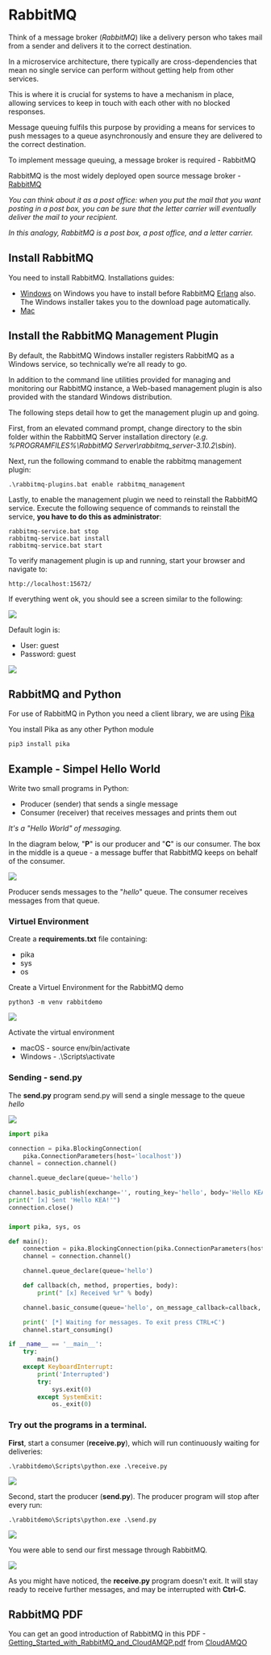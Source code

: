 # RabbitMQ
Think of a message broker (*RabbitMQ*) like a delivery person who takes mail from a sender and delivers it to the correct destination. 

In a microservice architecture, there typically are cross-dependencies that mean no single service can perform without getting help from other services. 

This is where it is crucial for systems to have a mechanism in place, allowing services to keep in touch with each other with no blocked responses. 

Message queuing fulfils this purpose by providing a means for services to push messages to a queue asynchronously and ensure they are delivered to the correct destination. 

To implement message queuing, a message broker is required - RabbitMQ

RabbitMQ is the most widely deployed open source message broker - [RabbitMQ](https://www.rabbitmq.com)

*You can think about it as a post office: when you put the mail that you want posting in a post box, you can be sure that the letter carrier will eventually deliver the mail to your recipient.*

*In this analogy, RabbitMQ is a post box, a post office, and a letter carrier.*

## Install RabbitMQ
You need to install RabbitMQ. Installations guides:

- [Windows](https://www.rabbitmq.com/install-windows.html) on Windows you have to install before RabbitMQ [Erlang](https://www.erlang.org/downloads) also. The Windows installer takes you to the download page automatically. 
- [Mac](https://www.rabbitmq.com/install-homebrew.html)

## Install the RabbitMQ Management Plugin
By default, the RabbitMQ Windows installer registers RabbitMQ as a Windows service, so technically we’re all ready to go. 

In addition to the command line utilities provided for managing and monitoring our RabbitMQ instance, a Web-based management plugin is also provided with the standard Windows distribution.

The following steps detail how to get the management plugin up and going.

First, from an elevated command prompt, change directory to the sbin folder within the RabbitMQ Server installation directory (*e.g. %PROGRAMFILES%\RabbitMQ Server\rabbitmq_server-3.10.2\sbin*).

Next, run the following command to enable the rabbitmq management plugin:

    .\rabbitmq-plugins.bat enable rabbitmq_management 

Lastly, to enable the management plugin we need to reinstall the RabbitMQ service. Execute the following sequence of commands to reinstall the service, **you have to do this as administrator**:

    rabbitmq-service.bat stop 
    rabbitmq-service.bat install 
    rabbitmq-service.bat start 

To verify management plugin is up and running, start your browser and navigate to: 

    http://localhost:15672/

If everything went ok, you should see a screen similar to the following:

![](./image/rabbitmq_login.jpg)

Default login is:

- User: guest 
- Password: guest

![](./image/rabbitmq_1.jpg)


## RabbitMQ and Python
For use of RabbitMQ in Python you need a client library, we are using [Pika](https://pypi.org/project/pika/)

You install Pika as any other Python module

    pip3 install pika


## Example  - Simpel Hello World
Write two small programs in Python:

- Producer (sender) that sends a single message
- Consumer (receiver) that receives messages and prints them out 

*It's a "Hello World" of messaging.*

In the diagram below, "**P**" is our producer and "**C**" is our consumer. The box in the middle is a queue - a message buffer that RabbitMQ keeps on behalf of the consumer.

![](https://www.rabbitmq.com/img/tutorials/python-one-overall.png)

Producer sends messages to the "*hello*" queue. The consumer receives messages from that queue.

### Virtuel Environment
Create a **requirements.txt** file containing:

- pika
- sys
- os

Create a Virtuel Environment for the RabbitMQ demo

    python3 -m venv rabbitdemo

![](./image/ve.jpg)

Activate the virtual environment
- macOS - source env/bin/activate
- Windows - .\Scripts\activate


### Sending - send.py
The **send.py** program send.py will send a single message to the queue *hello*

![](https://www.rabbitmq.com/img/tutorials/sending.png)

```Python
import pika

connection = pika.BlockingConnection(
    pika.ConnectionParameters(host='localhost'))
channel = connection.channel()

channel.queue_declare(queue='hello')

channel.basic_publish(exchange='', routing_key='hello', body='Hello KEA!')
print(" [x] Sent 'Hello KEA!'")
connection.close()
```

### 

```Python
import pika, sys, os

def main():
    connection = pika.BlockingConnection(pika.ConnectionParameters(host='localhost'))
    channel = connection.channel()

    channel.queue_declare(queue='hello')

    def callback(ch, method, properties, body):
        print(" [x] Received %r" % body)

    channel.basic_consume(queue='hello', on_message_callback=callback, auto_ack=True)

    print(' [*] Waiting for messages. To exit press CTRL+C')
    channel.start_consuming()

if __name__ == '__main__':
    try:
        main()
    except KeyboardInterrupt:
        print('Interrupted')
        try:
            sys.exit(0)
        except SystemExit:
            os._exit(0)
```


### Try out the programs in a terminal.
**First**, start a consumer (**receive.py**), which will run continuously waiting for deliveries:

    .\rabbitdemo\Scripts\python.exe .\receive.py

![](./image/demo_1.jpg)

Second, start the producer (**send.py**). The producer program will stop after every run:

    .\rabbitdemo\Scripts\python.exe .\send.py

![](./image/demo_2.jpg)

You were able to send our first message through RabbitMQ. 

![](./image/demo_3.jpg)

As you might have noticed, the **receive.py** program doesn't exit. It will stay ready to receive further messages, and may be interrupted with **Ctrl-C**.



## RabbitMQ PDF
You can get an good introduction of RabbitMQ in this PDF - [Getting_Started_with_RabbitMQ_and_CloudAMQP.pdf](Getting_Started_with_RabbitMQ_and_CloudAMQP.pdf) from [CloudAMQO](https://www.cloudamqp.com)




